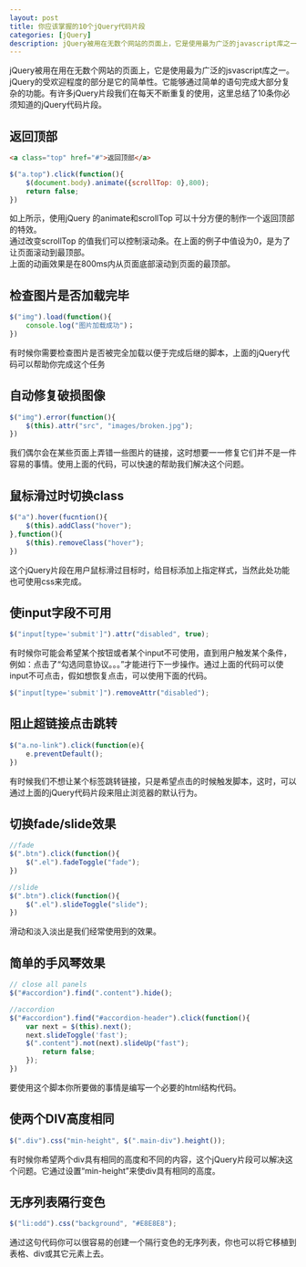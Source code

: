 ```yaml
---
layout: post
title: 你应该掌握的10个jQuery代码片段
categories: [jQuery]
description: jQuery被用在无数个网站的页面上，它是使用最为广泛的javascript库之一。jQuery的受欢迎程度的部分是它的简单性。它能够通过简单的语句完成大部分复杂的工作。有许多jQuery片段我们在每天不断重复的使用，这里总结了10条你必须知道的jQuery代码片段。
---
```


jQuery被用在用在无数个网站的页面上，它是使用最为广泛的jsvascript库之一。jQuery的受欢迎程度的部分是它的简单性。它能够通过简单的语句完成大部分复杂的功能。有许多jQuery片段我们在每天不断重复的使用，这里总结了10条你必须知道的jQuery代码片段。
## 返回顶部
```html
<a class="top" href="#">返回顶部</a>
```
```javascript
$("a.top").click(function(){
    $(document.body).animate({scrollTop: 0},800);
    return false;
})
```
如上所示，使用jQuery 的animate和scrollTop 可以十分方便的制作一个返回顶部的特效。<br>
通过改变scrollTop 的值我们可以控制滚动条。在上面的例子中值设为0，是为了让页面滚动到最顶部。<br>
上面的动画效果是在800ms内从页面底部滚动到页面的最顶部。

## 检查图片是否加载完毕
```javascript
$("img").load(function(){
    console.log("图片加载成功")；
})
```
有时候你需要检查图片是否被完全加载以便于完成后继的脚本，上面的jQuery代码可以帮助你完成这个任务

## 自动修复破损图像
```javascript
$("img").error(function(){
    $(this).attr("src", "images/broken.jpg");
})
```
我们偶尔会在某些页面上弄错一些图片的链接，这时想要一一修复它们并不是一件容易的事情。使用上面的代码，可以快速的帮助我们解决这个问题。<br>

## 鼠标滑过时切换class
```javascript
$("a").hover(fucntion(){
    $(this).addClass("hover");
},function(){
    $(this).removeClass("hover");
})
```
这个jQuery片段在用户鼠标滑过目标时，给目标添加上指定样式，当然此处功能也可使用css来完成。

## 使input字段不可用
```javascript
$("input[type='submit']").attr("disabled", true);
```
有时候你可能会希望某个按钮或者某个input不可使用，直到用户触发某个条件，例如：点击了“勾选同意协议。。。”才能进行下一步操作。通过上面的代码可以使input不可点击，假如想恢复点击，可以使用下面的代码。
```javascript
$("input[type='submit']").removeAttr("disabled");
```

## 阻止超链接点击跳转
```javascript
$("a.no-link").click(function(e){
    e.preventDefault();
})
```
有时候我们不想让某个标签跳转链接，只是希望点击的时候触发脚本，这时，可以通过上面的jQuery代码片段来阻止浏览器的默认行为。

## 切换fade/slide效果
```javascript
//fade
$(".btn").click(function(){
    $(".el").fadeToggle("fade");
})

//slide
$(".btn").click(function(){
    $(".el").slideToggle("slide");
})
```
滑动和淡入淡出是我们经常使用到的效果。

## 简单的手风琴效果
```javascript
// close all panels
$("#accordion").find(".content").hide();

//accordion
$("#accordion").find("#accordion-header").click(function(){
    var next = $(this).next();
    next.slideToggle('fast');
    $(".content").not(next).slideUp("fast");
        return false;
    });   
})
```
要使用这个脚本你所要做的事情是编写一个必要的html结构代码。

## 使两个DIV高度相同
```javascript
$(".div").css("min-height", $(".main-div").height());
```
有时候你希望两个div具有相同的高度和不同的内容，这个jQuery片段可以解决这个问题。它通过设置“min-height”来使div具有相同的高度。

## 无序列表隔行变色
```javascript
$("li:odd").css("background", "#E8E8E8"); 
```
通过这句代码你可以很容易的创建一个隔行变色的无序列表，你也可以将它移植到表格、div或其它元素上去。

